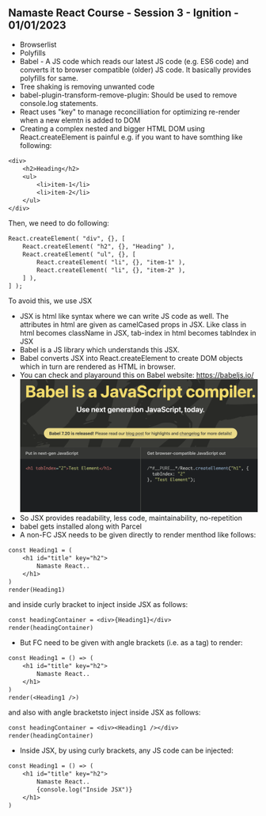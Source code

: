## Namaste React Course - Session 3 - Ignition - 01/01/2023
- Browserlist 
- Polyfills
- Babel - A JS code which reads our latest JS code (e.g. ES6 code) and converts it to browser compatible (older) JS code. It basically provides polyfills for same.
- Tree shaking is removing unwanted code
- babel-plugin-transform-remove-plugin: Should be used to remove console.log statements.
- React uses "key" to manage reconcilliation for optimizing re-render when a new elemtn is added to DOM
- Creating a complex nested and bigger HTML DOM using React.createElement is painful
e.g. if you want to have somthing like following:
```
<div>
    <h2>Heading</h2>
    <ul>
        <li>item-1</li>
        <li>item-2</li>
    </ul>
</div>
```
Then, we need to do following:
```
React.createElement( "div", {}, [
    React.createElement( "h2", {}, "Heading" ),
    React.createElement( "ul", {}, [
        React.createElement( "li", {}, "item-1" ),
        React.createElement( "li", {}, "item-2" ),
    ] ),
] );
```

To avoid this, we use JSX
- JSX is html like syntax where we can write JS code as well. The attributes in html are given as camelCased props in JSX. Like class in html becomes className in JSX, tab-index in html becomes tabIndex in JSX
- Babel is a JS library which understands this JSX.
- Babel converts JSX into React.createElement to create DOM objects which in turn are rendered as HTML in browser.
- You can check and playaround this on Babel website: https://babeljs.io/
![Tux, the Linux mascot](/assets/babel.png)
- So JSX provides readability, less code, maintainability, no-repetition
- babel gets installed along with Parcel
- A non-FC JSX needs to be given directly to render menthod like follows:
```
const Heading1 = (
    <h1 id="title" key="h2">
        Namaste React..
    </h1>
)
render(Heading1)
```
and inside curly bracket to inject inside JSX as follows:
```
const headingContainer = <div>{Heading1}</div>
render(headingContainer)
```

- But FC need to be given with angle brackets (i.e. as a tag) to render:
```
const Heading1 = () => (
    <h1 id="title" key="h2">
        Namaste React..
    </h1>
)
render(<Heading1 />)
```
and also with angle bracketsto inject inside JSX as follows:
```
const headingContainer = <div><Heading1 /></div>
render(headingContainer)
```

- Inside JSX, by using curly brackets, any JS code can be injected:
```
const Heading1 = () => (
    <h1 id="title" key="h2">
        Namaste React..
        {console.log("Inside JSX")}
    </h1>
)
```

